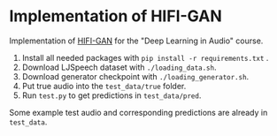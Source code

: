 # Implementation of HIFI-GAN

Implementation of [HIFI-GAN](https://arxiv.org/abs/2010.05646) for the "Deep Learning in Audio" course.

1. Install all needed packages with ```pip install -r requirements.txt``` .
2. Download LJSpeech dataset with ```./loading_data.sh```.
3. Download generator checkpoint with ```./loading_generator.sh```.
4. Put true audio into the ```test_data/true``` folder.
5. Run ```test.py``` to get predictions in ```test_data/pred```.

Some example test audio and corresponding predictions are already in ```test_data```.

